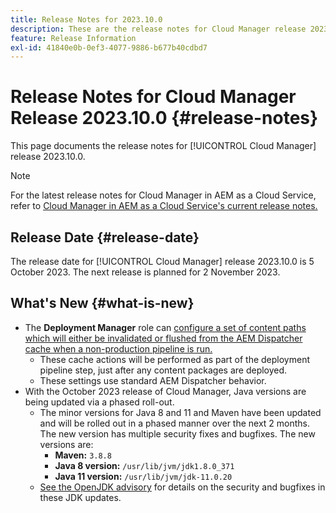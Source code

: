 ```yaml
---
title: Release Notes for 2023.10.0
description: These are the release notes for Cloud Manager release 2023.10.0.
feature: Release Information
exl-id: 41840e0b-0ef3-4077-9886-b677b40cdbd7
---
```

# Release Notes for Cloud Manager Release 2023.10.0 {#release-notes}

This page documents the release notes for [!UICONTROL Cloud Manager] release 2023.10.0.

>[!NOTE]
>
>For the latest release notes for Cloud Manager in AEM as a Cloud Service, refer to [Cloud Manager in AEM as a Cloud Service's current release notes.](https://experienceleague.adobe.com/docs/experience-manager-cloud-service/content/implementing/using-cloud-manager/release-notes-cloud-manager/release-notes-cm-current.html)

## Release Date {#release-date}

The release date for [!UICONTROL Cloud Manager] release 2023.10.0 is 5 October 2023. The next release is planned for 2 November 2023.

## What's New {#what-is-new}

* The **Deployment Manager** role can [configure a set of content paths which will either be invalidated or flushed from the AEM Dispatcher cache when a non-production pipeline is run.](/help/using/non-production-pipelines.md)
  * These cache actions will be performed as part of the deployment pipeline step, just after any content packages are deployed.
  * These settings use standard AEM Dispatcher behavior.
* With the October 2023 release of Cloud Manager, Java versions are being updated via a phased roll-out.
    * The minor versions for Java 8 and 11 and Maven have been updated and will be rolled out in a phased manner over the next 2 months. The new version has multiple security fixes and bugfixes. The new versions are:
      * **Maven:** `3.8.8`
      * **Java  8 version:** `/usr/lib/jvm/jdk1.8.0_371`
      * **Java 11 version:** `/usr/lib/jvm/jdk-11.0.20`
    * [See the OpenJDK advisory](https://openjdk.org/groups/vulnerability/advisories/) for details on the security and bugfixes in these JDK updates.
